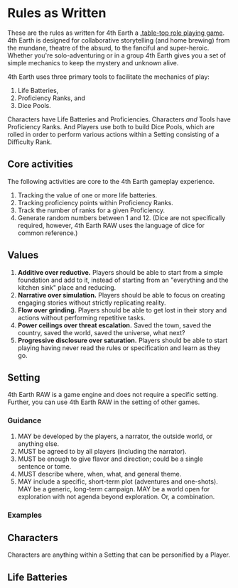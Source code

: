 # Rules as Written

These are the rules as written for 4th Earth a [.table-top role playing game](TTRPG). 4th Earth is designed for collaborative storytelling (and home brewing) from the mundane, theatre of the absurd, to the fanciful and super-heroic. Whether you're solo-adventuring or in a group 4th Earth gives you a set of simple mechanics to keep the mystery and unknown alive.

4th Earth uses three primary tools to facilitate the mechanics of play:

1. Life Batteries,
2. Proficiency Ranks, and
3. Dice Pools.

Characters have Life Batteries and Proficiencies. Characters *and* Tools have Proficiency Ranks. And Players use both to build Dice Pools, which are rolled in order to perform various actions within a Setting consisting of a Difficulty Rank.

## Core activities

The following activities are core to the 4th Earth gameplay experience.

1. Tracking the value of one or more life batteries.
2. Tracking proficiency points within Proficiency Ranks.
3. Track the number of ranks for a given Proficiency.
4. Generate random numbers between 1 and 12. (Dice are not specifically required, however, 4th Earth RAW uses the language of dice for common reference.)

## Values

1. **Additive over reductive.** Players should be able to start from a simple foundation and add to it, instead of starting from an "everything and the kitchen sink" place and reducing.
2. **Narrative over simulation.** Players should be able to focus on creating engaging stories without strictly replicating reality.
3. **Flow over grinding.** Players should be able to get lost in their story and actions without performing repetitive tasks.
4. **Power ceilings over threat escalation.** Saved the town, saved the country, saved the world, saved the universe, what next?
5. **Progressive disclosure over saturation.** Players should be able to start playing having never read the rules or specification and learn as they go.

## Setting

4th Earth RAW is a game engine and does not require a specific setting. Further, you can use 4th Earth RAW in the setting of other games.

### Guidance

1. MAY be developed by the players, a narrator, the outside world, or anything else.
2. MUST be agreed to by all players (including the narrator).
3. MUST be enough to give flavor and direction; could be a single sentence or tome.
4. MUST describe where, when, what, and general theme.
5. MAY include a specific, short-term plot (adventures and one-shots). MAY be a generic, long-term campaign. MAY be a world open for exploration with not agenda beyond exploration. Or, a combination.

### Examples



## Characters

Characters are anything within a Setting that can be personified by a Player.

## Life Batteries

